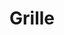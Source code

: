 ---
title: Grille
layout: "layouts/documentation.njk"
eleventyNavigation:
  key: gridFR
  title: Grille — à venir
  locale: fr
  parent: basicFR
  order: 5
  url: null
  hideMain: true
translationKey: "grid"
permalink: false
---